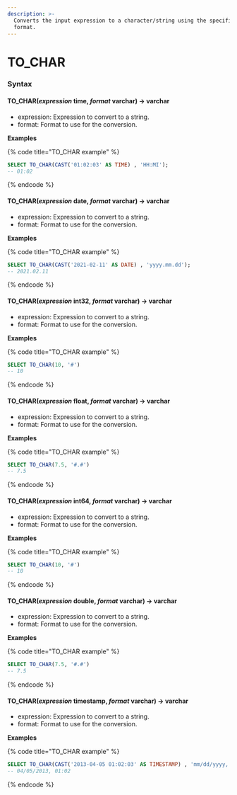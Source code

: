 ```yaml
---
description: >-
  Converts the input expression to a character/string using the specified
  format.
---
```


# TO\_CHAR

### Syntax <a href="#syntax" id="syntax"></a>

#### TO\_CHAR(_expression_ time, _format_ varchar) → varchar <a href="#to_charexpression-time-format-varchar--varchar" id="to_charexpression-time-format-varchar--varchar"></a>

* expression: Expression to convert to a string.
* format: Format to use for the conversion.

**Examples**

{% code title="TO_CHAR example" %}
```sql
SELECT TO_CHAR(CAST('01:02:03' AS TIME) , 'HH:MI');
-- 01:02
```
{% endcode %}

#### TO\_CHAR(_expression_ date, _format_ varchar) → varchar <a href="#to_charexpression-date-format-varchar--varchar" id="to_charexpression-date-format-varchar--varchar"></a>

* expression: Expression to convert to a string.
* format: Format to use for the conversion.

**Examples**

{% code title="TO_CHAR example" %}
```sql
SELECT TO_CHAR(CAST('2021-02-11' AS DATE) , 'yyyy.mm.dd');
-- 2021.02.11
```
{% endcode %}

#### TO\_CHAR(_expression_ int32, _format_ varchar) → varchar <a href="#to_charexpression-int32-format-varchar--varchar" id="to_charexpression-int32-format-varchar--varchar"></a>

* expression: Expression to convert to a string.
* format: Format to use for the conversion.

**Examples**

{% code title="TO_CHAR example" %}
```sql
SELECT TO_CHAR(10, '#')
-- 10
```
{% endcode %}

#### TO\_CHAR(_expression_ float, _format_ varchar) → varchar <a href="#to_charexpression-float-format-varchar--varchar" id="to_charexpression-float-format-varchar--varchar"></a>

* expression: Expression to convert to a string.
* format: Format to use for the conversion.

**Examples**

{% code title="TO_CHAR example" %}
```sql
SELECT TO_CHAR(7.5, '#.#')
-- 7.5
```
{% endcode %}

#### TO\_CHAR(_expression_ int64, _format_ varchar) → varchar <a href="#to_charexpression-int64-format-varchar--varchar" id="to_charexpression-int64-format-varchar--varchar"></a>

* expression: Expression to convert to a string.
* format: Format to use for the conversion.

**Examples**

{% code title="TO_CHAR example" %}
```sql
SELECT TO_CHAR(10, '#')
-- 10
```
{% endcode %}

#### TO\_CHAR(_expression_ double, _format_ varchar) → varchar <a href="#to_charexpression-double-format-varchar--varchar" id="to_charexpression-double-format-varchar--varchar"></a>

* expression: Expression to convert to a string.
* format: Format to use for the conversion.

**Examples**

{% code title="TO_CHAR example" %}
```sql
SELECT TO_CHAR(7.5, '#.#')
-- 7.5
```
{% endcode %}

#### TO\_CHAR(_expression_ timestamp, _format_ varchar) → varchar <a href="#to_charexpression-timestamp-format-varchar--varchar" id="to_charexpression-timestamp-format-varchar--varchar"></a>

* expression: Expression to convert to a string.
* format: Format to use for the conversion.

**Examples**

{% code title="TO_CHAR example" %}
```sql
SELECT TO_CHAR(CAST('2013-04-05 01:02:03' AS TIMESTAMP) , 'mm/dd/yyyy, hh:mi');
-- 04/05/2013, 01:02
```
{% endcode %}
